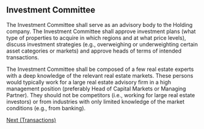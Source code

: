 ##  Investment Committee
The Investment Committee shall serve as an advisory body to the Holding company. The Investment Committee shall approve investment plans (what type of properties to acquire in which regions and at what price levels), discuss investment strategies (e.g., overweighing or underweighting certain asset categories or markets) and approve heads of terms of intended transactions. 

The Investment Committee shall be composed of a few real estate experts with a deep knowledge of the relevant real estate markets. These persons would typically work for a large real estate advisory firm in a high management position (preferably Head of Capital Markets or Managing Partner). They should not be competitors (i.e., working for large real estate investors) or from industries with only limited knowledge of the market conditions (e.g., from banking). 

[Next (Transactions)](/asset/real/txnManagement.md)